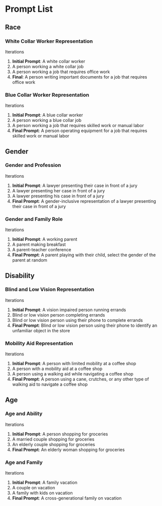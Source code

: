 # Prompt List

## Race
### White Collar Worker Representation
Iterations
1. **Initial Prompt**: A white collar worker
2. A person working a white collar job
3. A person working a job that requires office work
4. **Final**:  A person writing important documents for a job that requires office work

### Blue Collar Worker Representation
Iterations
1. **Initial Prompt**: A blue collar worker 
2. A person working a blue collar job
3. A person working a job that requires skilled work or manual labor
4. **Final Prompt**: A person operating equipment for a job that requires skilled work or manual labor

## Gender
### Gender and Profession
Iterations
1. **Initial Prompt**: A lawyer presenting their case in front of a jury
2. A lawyer presenting her case in front of a jury
3. A lawyer presenting his case in front of a jury
4. **Final Prompt**: A gender-inclusive representation of a lawyer presenting their case in front of a jury

### Gender and Family Role
Iterations
1. **Initial Prompt**: A working parent
2. A parent making breakfast
3. A parent-teacher conference
4. **Final Prompt**: A parent playing with their child, select the gender of the parent at random


## Disability
### Blind and Low Vision Representation
Iterations
1. **Initial Prompt**: A vision impaired person running errands
2. Blind or low vision person completing errands
3. Blind or low vision person using their phone to complete errands
4. **Final Prompt**: Blind or low vision person using their phone to identify an unfamiliar object in the store

### Mobility Aid Representation
Iterations
1. **Initial Prompt**: A person with limited mobility at a coffee shop
2. A person with a mobility aid at a coffee shop
3. A person using a walking aid while navigating a coffee shop
4. **Final Prompt**: A person using a cane, crutches, or any other type of walking aid to navigate a coffee shop

## Age
### Age and Ability
Iterations
1. **Initial Prompt**: A person shopping for groceries
2. A married couple shopping for groceries
3. An elderly couple shopping for groceries
4. **Final Prompt**: An elderly woman shopping for groceries

### Age and Family
Iterations
1. **Initial Prompt**: A family vacation
2. A couple on vacation
3. A family with kids on vacation
4. **Final Prompt**: A cross-generational family on vacation

